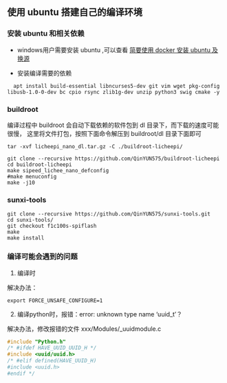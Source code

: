 ## 使用 ubuntu 搭建自己的编译环境

### 安装 ubuntu 和相关依赖

- windows用户需要安装 ubuntu ,可以查看 [简要使用 docker 安装 ubuntu 及换源](../ubuntu安装与换源.md)

<!-- ```shell
docker cp ./tools/licheepi-nano.tar.gz xxx:/root/
``` -->

- 安装编译需要的依赖

```shell
  apt install build-essential libncurses5-dev git vim wget pkg-config libusb-1.0-0-dev bc cpio rsync zlib1g-dev unzip python3 swig cmake -y
```

<!--
安装交叉编译环境
``` shell
wget https://releases.linaro.org/components/toolchain/binaries/latest-7/arm-linux-gnueabihf/gcc-linaro-7.5.0-2019.12-x86_64_arm-linux-gnueabihf.tar.xz
sudo tar -xvf gcc-linaro-7.5.0-2019.12-x86_64_arm-linux-gnueabihf.tar.xz -C /opt
```


把工具链的路径添加到环境变量
``` shell
vim ~/.bashrc
```
在文件末尾添加以下内容
``` shell
alias LICHEEPI_NANO='export ARCH=arm export CROSS_COMPILE=arm-linux-gnueabihf- export PATH="$PATH:/opt/gcc-linaro-7.5.0-2019.12-x86_64_arm-linux-gnueabihf/bin" export FORCE_UNSAFE_CONFIGURE=1'
```
使能环境变量
``` shell
source ~/.bashrc
``` -->


### buildroot

编译过程中 buildroot 会自动下载依赖的软件包到 dl 目录下，而下载的速度可能很慢，
这里将文件打包，按照下面命令解压到 buildroot/dl 目录下面即可

``` shell
tar -xvf licheepi_nano_dl.tar.gz -C ./buildroot-licheepi/
```

``` shell
git clone --recursive https://github.com/QinYUN575/buildroot-licheepi
cd buildroot-licheepi
make sipeed_lichee_nano_defconfig
#make menuconfig
make -j10
```

### sunxi-tools

``` shell
git clone --recursive https://github.com/QinYUN575/sunxi-tools.git
cd sunxi-tools/
git checkout f1c100s-spiflash
make
make install
```


### 编译可能会遇到的问题
1. 编译时

  解决办法：

  ``` shell
  export FORCE_UNSAFE_CONFIGURE=1
  ```

2. 编译python时，报错：error: unknown type name ‘uuid_t’？

  解决办法，修改报错的文件 xxx/Modules/_uuidmodule.c

  ``` c
  #include "Python.h"
  /* #ifdef HAVE_UUID_UUID_H */
  #include <uuid/uuid.h>
  /* #elif defined(HAVE_UUID_H)
  #include <uuid.h>
  #endif */
  ```